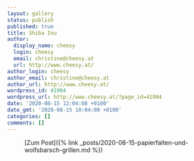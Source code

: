 ```yaml
---
layout: gallery
status: publish
published: true
title: Shiba Inu
author:
  display_name: cheesy
  login: cheesy
  email: christine@cheesy.at
  url: http://www.cheesy.at/
author_login: cheesy
author_email: christine@cheesy.at
author_url: http://www.cheesy.at/
wordpress_id: 41904
wordpress_url: http://www.cheesy.at/?page_id=41904
date: '2020-08-15 12:04:08 +0100'
date_gmt: '2020-08-15 10:04:08 +0100'
categories: []
comments: []
---
```

<!-- wp:core-embed/wordpress {"url":"http://www.cheesy.at/2020/08/papierfalten-und-wolfsbarsch-grillen/","type":"rich","providerNameSlug":"cheesy-at","className":""} -->
<figure class="wp-block-embed-wordpress wp-block-embed is-type-rich is-provider-cheesy-at">
<div class="wp-block-embed__wrapper">
[Zum Post]({% link _posts/2020-08-15-papierfalten-und-wolfsbarsch-grillen.md %})
</div>
</figure>
<!-- /wp:core-embed/wordpress -->
<!-- wp:paragraph --><!-- /wp:paragraph -->
